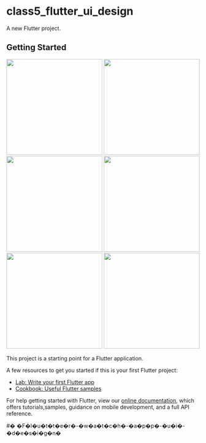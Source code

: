 # class5_flutter_ui_design

A new Flutter project.

## Getting Started

<div>
  <img style="width: 250px;" src="https://user-images.githubusercontent.com/68488154/158930793-8d7cf41f-282d-46ef-9a4c-c58165915028.jpg" alt="">
  <img style="width: 250px;" src="https://user-images.githubusercontent.com/68488154/158930808-660fbe60-594b-4fe5-a684-abda3433212b.jpg" alt="">
  <img style="width: 250px;" src="https://user-images.githubusercontent.com/68488154/158930821-d4542283-3061-439a-9b7d-ee5ce75ba593.jpg" alt="">
  <img style="width: 250px;" src="https://user-images.githubusercontent.com/68488154/158931082-fab2577b-4eef-4f2f-89fa-11d9961628c3.jpg" alt="">
  <img style="width: 250px;" src="https://user-images.githubusercontent.com/68488154/158931095-92a2a784-df19-477a-87cb-83056ab5bc93.jpg" alt="">
  <img style="width: 250px;" src="https://user-images.githubusercontent.com/68488154/158930850-5fda21ce-d05e-40e0-8673-9781bb24495a.jpg" alt="">
</div>

This project is a starting point for a Flutter application.

A few resources to get you started if this is your first Flutter project:

- [Lab: Write your first Flutter app](https://flutter.dev/docs/get-started/codelab)
- [Cookbook: Useful Flutter samples](https://flutter.dev/docs/cookbook)

For help getting started with Flutter, view our
[online documentation](https://flutter.dev/docs), which offers tutorials,samples, guidance on mobile development, and a full API reference.

#� �F�l�u�t�t�e�r�-�w�a�t�c�h�-�a�p�p�-�u�i�-�d�e�s�i�g�n�
